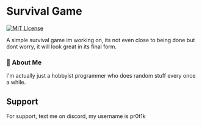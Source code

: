 # Survival Game
[![MIT License](https://img.shields.io/badge/License-MIT-green.svg)](https://choosealicense.com/licenses/mit/)

A simple survival game im working on, its not even close to being done but dont worry, it will look great in its final form.

### 🚀 About Me
I'm actually just a hobbyist programmer who does random stuff every once a while.


## Support

For support, text me on discord, my username is pr0t1k

